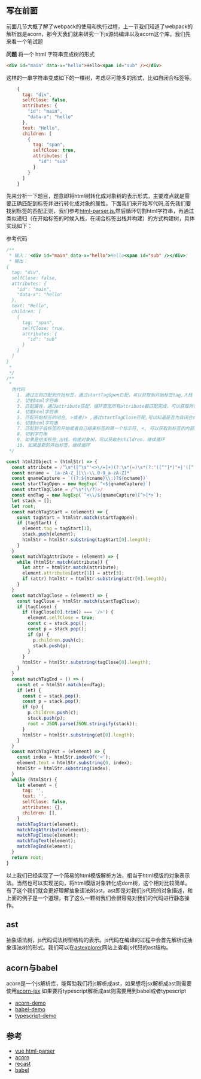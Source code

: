 ## 写在前面
前面几节大概了解了webpack的使用和执行过程，上一节我们知道了webpack的解析器是acorn，那今天我们就来研究一下js源码编译以及acorn这个库。我们先来看一个笔试题

**问题**
将一个 html 字符串变成树的形式

```html
<div id="main" data-x="hello">Hello<span id="sub" /></div>
```

这样的一串字符串变成如下的一棵树，考虑尽可能多的形式，比如自闭合标签等。

```js
    {
      tag: "div",
      selfClose: false,
      attributes: {
        "id": "main",
        "data-x": "hello"
      },
      text: "Hello",
      children: [
        {
          tag: "span",
          selfClose: true,
          attributes: {
            "id": "sub"
          }
        }
      ]
    }
```
先来分析一下题目，题意即将html树转化成对象树的表示形式，主要难点就是需要正确匹配到标签并进行转化成对象的属性。下面我们来开始写代码,首先我们要找到标签的匹配正则，我们参考[html-parser.js](https://github.com/vuejs/vue/blob/dev/src/compiler/parser/html-parser.js),然后循环切割html字符串，再通过类似递归（在开始标签的时候入栈，在闭合标签出栈并构建）的方式构建树，具体实现如下：

参考代码
```js
/**
 * 输入：'<div id="main" data-x="hello">Hello<span id="sub" /></div>'
 * 输出：
{
  tag: "div",
  selfClose: false,
  attributes: {
    "id": "main",
    "data-x": "hello"
  },
  text: "Hello",
  children: [
    {
      tag: "span",
      selfClose: true,
      attributes: {
        "id": "sub"
      }
    }
  ]
}
 * 
 */
/**
 * 
  伪代码
    1. 通过正则匹配到开始标签，通过startTagOpen匹配，可以获取到开始标签tag,入栈
    2. 切割html字符串
    3. 匹配属性，通过attribute匹配，循环直至所有attribute都匹配完成，可以获取所有的attributes
    4. 切割html字符串
    5. 匹配开始标签的闭合, >或者/> ,通过startTagClose匹配,可以知道是否为自闭合selfClose
    6. 切割html字符串
    7. 匹配到子级标签的开始或者自己结束标签的第一个标示符, <, 可以获取到标签的内部文本text
    8. 切割字符串
    9. 如果是结束标签,出栈，构建对象树，可以获取到children，继续循环
    10. 如果是新的开始标签，继续循环
 */

const html2Object = (htmlStr) => {
  const attribute = /^\s*([^\s"'<>\/=]+)(?:\s*(=)\s*(?:"([^"]*)"+|'([^']*)'+|([^\s"'=<>`]+)))?/
  const ncname = `[a-zA-Z_][\\-\\.0-9_a-zA-Z]*`
  const qnameCapture = `((?:${ncname}\\:)?${ncname})`
  const startTagOpen = new RegExp(`^<${qnameCapture}`)
  const startTagClose = /^\s*(\/?)>/
  const endTag = new RegExp(`^<\\/${qnameCapture}[^>]*>`);
  let stack = [];
  let root;
  const matchTagStart = (element) => {
    const tagStart = htmlStr.match(startTagOpen);
    if (tagStart) {
      element.tag = tagStart[1];
      stack.push(element);
      htmlStr = htmlStr.substring(tagStart[0].length);
    }
  }
  const matchTagAttribute = (element) => {
    while (htmlStr.match(attribute)) {
      let attr = htmlStr.match(attribute);
      element.attributes[attr[1]] = attr[3];
      if (attr) htmlStr = htmlStr.substring(attr[0].length);
    }
  }
  const matchTagClose = (element) => {
    const tagClose = htmlStr.match(startTagClose);
    if (tagClose) {
      if (tagClose[0].trim() === '/>') {
        element.selfClose = true;
        const c = stack.pop();
        const p = stack.pop();
        if (p) {
          p.children.push(c);
          stack.push(p);
        }
      }
      htmlStr = htmlStr.substring(tagClose[0].length);
    }
  }
  const matchTagEnd = () => {
    const et = htmlStr.match(endTag);
    if (et) {
      const c = stack.pop();
      const p = stack.pop();
      if (p) {
        p.children.push(c);
        stack.push(p);
        root = JSON.parse(JSON.stringify(stack));
      }
      htmlStr = htmlStr.substring(et[0].length);
    }
  }
  const matchTagText = (element) => {
    const index = htmlStr.indexOf('<');
    element.text = htmlStr.substring(0, index);
    htmlStr = htmlStr.substring(index);
  }
  while (htmlStr) {
    let element = {
      tag: '',
      text: '',
      selfClose: false,
      attributes: {},
      children: [],
    }
    matchTagStart(element);
    matchTagAttribute(element);
    matchTagClose(element);
    matchTagText(element);
    matchTagEnd(element);
  }
  return root;
}
```
以上我们已经实现了一个简易的html模版解析方法，相当于html模版的对象表示法。当然也可以实现逆向，将html模版对象转化成dom树，这个相对比较简单。有了这个我们就会更好理解抽象语法树ast，ast即是对我们js代码的对象描述，和上面的例子是一个道理，有了这么一颗树我们会很容易对我们的代码进行静态操作。

## ast
抽象语法树，js代码词法树型结构的表示。js代码在编译的过程中会首先解析成抽象语法树的形式。我们可以在[astexplorer](https://astexplorer.net/)网站上查看js代码的ast结构。

## acorn与babel
acorn是一个js解析库，能帮助我们将js解析成ast，如果想将jsx解析成ast则需要使用[acorn-jsx](https://github.com/acornjs/acorn-jsx)
如果要将typescript解析成ast则需要用到babel或者typescript
- [acorn-demo](https://github.com/XingGuoZM/blog/tree/master/%E5%89%8D%E7%AB%AF%E5%B7%A5%E7%A8%8B%E5%8C%96/acorn-demo)
- [babel-demo](https://github.com/XingGuoZM/blog/tree/master/%E5%89%8D%E7%AB%AF%E5%B7%A5%E7%A8%8B%E5%8C%96/babel-demo)
- [typescript-demo]()

## 参考
- [vue html-parser](https://github.com/vuejs/vue/blob/dev/src/compiler/parser/html-parser.js)
- [acorn](https://github.com/acornjs/acorn/tree/master/acorn)
- [recast](https://github.com/benjamn/recast)
- [babel](https://www.babeljs.cn/docs/)